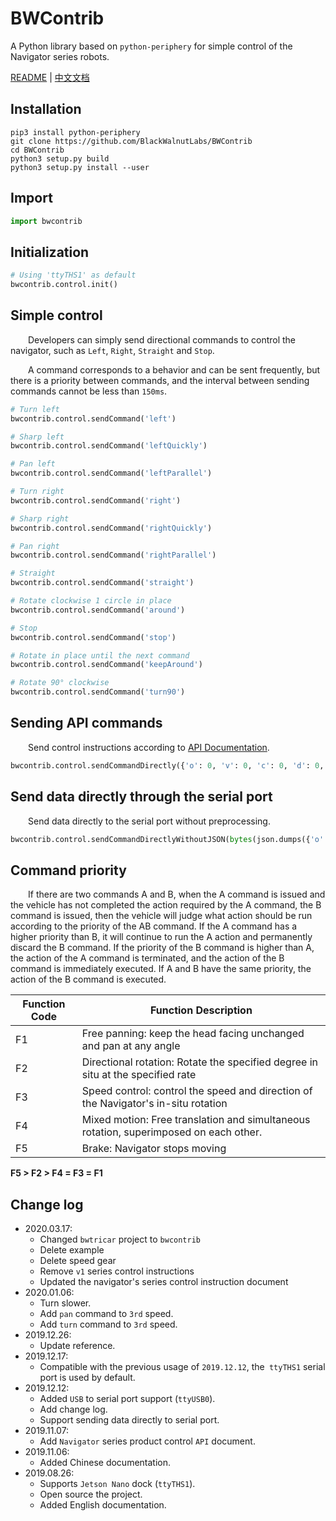# BWContrib

A Python library based on `python-periphery` for simple control of the Navigator series robots.

[README](README.md) | [中文文档](README_zh.md)

## Installation

``` shell
pip3 install python-periphery
git clone https://github.com/BlackWalnutLabs/BWContrib
cd BWContrib
python3 setup.py build
python3 setup.py install --user
```

## Import

``` python
import bwcontrib
```

## Initialization

``` python
# Using 'ttyTHS1' as default
bwcontrib.control.init()
```

## Simple control

&emsp;&emsp;Developers can simply send directional commands to control the navigator, such as `Left`, `Right`, `Straight` and `Stop`.

&emsp;&emsp;A command corresponds to a behavior and can be sent frequently, but there is a priority between commands, and the interval between sending commands cannot be less than `150ms`.

``` python
# Turn left
bwcontrib.control.sendCommand('left')

# Sharp left
bwcontrib.control.sendCommand('leftQuickly')

# Pan left
bwcontrib.control.sendCommand('leftParallel')

# Turn right
bwcontrib.control.sendCommand('right')

# Sharp right
bwcontrib.control.sendCommand('rightQuickly')

# Pan right
bwcontrib.control.sendCommand('rightParallel')

# Straight
bwcontrib.control.sendCommand('straight')

# Rotate clockwise 1 circle in place
bwcontrib.control.sendCommand('around')

# Stop
bwcontrib.control.sendCommand('stop')

# Rotate in place until the next command
bwcontrib.control.sendCommand('keepAround')

# Rotate 90° clockwise
bwcontrib.control.sendCommand('turn90')
```

## Sending API commands

&emsp;&emsp;Send control instructions according to [API Documentation](docs/navigator_api_doc.md).

``` python
bwcontrib.control.sendCommandDirectly({'o': 0, 'v': 0, 'c': 0, 'd': 0, 'r': 0, 'a': 0})
```

## Send data directly through the serial port

&emsp;&emsp;Send data directly to the serial port without preprocessing.

``` python
bwcontrib.control.sendCommandDirectlyWithoutJSON(bytes(json.dumps({'o': 0, 'v': 0, 'c': 0, 'd': 0, 'r': 0, 'a': 0}), encoding="utf8"))
```

## Command priority

&emsp;&emsp;If there are two commands A and B, when the A command is issued and the vehicle has not completed the action required by the A command, the B command is issued, then the vehicle will judge what action should be run according to the priority of the AB command. If the A command has a higher priority than B, it will continue to run the A action and permanently discard the B command. If the priority of the B command is higher than A, the action of the A command is terminated, and the action of the B command is immediately executed. If A and B have the same priority, the action of the B command is executed.

|  Function Code   | Function Description  |
|  ----  | ----  |
| F1  | Free panning: keep the head facing unchanged and pan at any angle |
| F2  | Directional rotation: Rotate the specified degree in situ at the specified rate |
| F3  | Speed ​​control: control the speed and direction of the Navigator's in-situ rotation |
| F4  | Mixed motion: Free translation and simultaneous rotation, superimposed on each other. |
| F5  | Brake: Navigator stops moving |

**F5 > F2 > F4 = F3 = F1**

## Change log

* 2020.03.17:
    * Changed `bwtricar` project  to `bwcontrib`
    * Delete example
    * Delete speed gear
    * Remove `v1` series control instructions
    * Updated the navigator's series control instruction document
* 2020.01.06:
    * Turn slower.
    * Add `pan` command to `3rd` speed.
    * Add `turn` command to `3rd` speed.
* 2019.12.26:
    * Update reference.
* 2019.12.17:
    * Compatible with the previous usage of `2019.12.12`, the` ttyTHS1` serial port is used by default.
* 2019.12.12:
    * Added `USB` to serial port support (`ttyUSB0`).
    * Add change log.
    * Support sending data directly to serial port.
* 2019.11.07:
    * Add `Navigator` series product control `API` document.
* 2019.11.06:
    * Added Chinese documentation.
* 2019.08.26:
    * Supports `Jetson Nano` dock (`ttyTHS1`).
    * Open source the project.
    * Added English documentation.